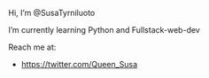 Hi, I’m @SusaTyrniluoto

I’m currently learning Python and Fullstack-web-dev

Reach me at:

- https://twitter.com/Queen_Susa
<!---
SusaTyrniluoto/SusaTyrniluoto is a ✨ special ✨ repository because its `README.md` (this file) appears on your GitHub profile.
You can click the Preview link to take a look at your changes.
--->
